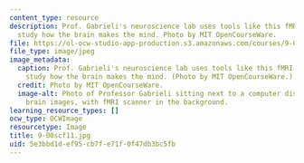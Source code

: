 ```yaml
---
content_type: resource
description: Prof. Gabrieli's neuroscience lab uses tools like this fMRI scanner to
  study how the brain makes the mind. Photo by MIT OpenCourseWare.
file: https://ol-ocw-studio-app-production.s3.amazonaws.com/courses/9-00sc-introduction-to-psychology-fall-2011/5e3bbd1def95cb7fe71f0f47db3bc5fb_9-00scf11.jpg
file_type: image/jpeg
image_metadata:
  caption: Prof. Gabrieli's neuroscience lab uses tools like this fMRI scanner to
    study how the brain makes the mind. (Photo by MIT OpenCourseWare.)
  credit: Photo by MIT OpenCourseWare.
  image-alt: Photo of Professor Gabrieli sitting next to a computer display of human
    brain images, with fMRI scanner in the background.
learning_resource_types: []
ocw_type: OCWImage
resourcetype: Image
title: 9-00scf11.jpg
uid: 5e3bbd1d-ef95-cb7f-e71f-0f47db3bc5fb
---
```

